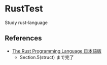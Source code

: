 # RustTest

Study rust-language


## References
- [The Rust Programming Language 日本語版](https://doc.rust-jp.rs/book-ja/title-page.html)
    - Section.5(struct) まで完了